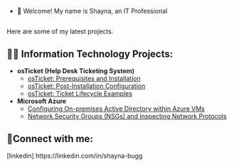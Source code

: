 - 👋 Welcome! My name is Shayna, an IT Professional 
<h2>                                       </h2>
 Here are some of my latest projects.
 <h2> 👨‍💻 Information Technology Projects:</h2>

- <b>osTicket (Help Desk Ticketing System)</b>
  - [osTicket: Prerequisites and Installation](https://github.com/Sbugg8/osticket-prereqs)
  - [osTicket: Post-Installation Configuration](https://github.com/Sbugg8/post-install-config)
  - [osTicket: Ticket Lifecycle Examples](https://github.com/Sbugg8/ticket-lifecycle)
- <b>Microsoft Azure</b>
  - [Configuring On-premises Active Directory within Azure VMs](https://github.com/Sbugg8/configure-ad)
  - [Network Security Groups (NSGs) and Inspecting Network Protocols](https://github.com/Sbugg8/azure-network-protocols)

<h2>🤳Connect with me:</h2>
[linkedin] https://linkedin.com/in/shayna-bugg
